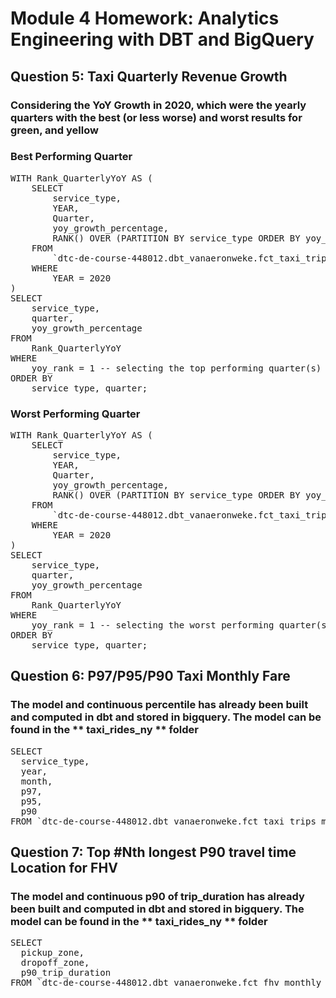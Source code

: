 # Module 4 Homework: Analytics Engineering with DBT and BigQuery

## Question 5: Taxi Quarterly Revenue Growth
### Considering the YoY Growth in 2020, which were the yearly quarters with the best (or less worse) and worst results for green, and yellow

### Best Performing Quarter
<pre>WITH Rank_QuarterlyYoY AS (
    SELECT
        service_type,          
        YEAR,
        Quarter,
        yoy_growth_percentage,         
        RANK() OVER (PARTITION BY service_type ORDER BY yoy_growth_percentage DESC) AS YOY_Rank
    FROM
        `dtc-de-course-448012.dbt_vanaeronweke.fct_taxi_trips_quarterly_revenue` 
    WHERE
        YEAR = 2020
)
SELECT
    service_type,
    quarter,
    yoy_growth_percentage
FROM
    Rank_QuarterlyYoY
WHERE
    yoy_rank = 1 -- selecting the top performing quarter(s)
ORDER BY
    service_type, quarter; </pre> 

### Worst Performing Quarter
<pre>WITH Rank_QuarterlyYoY AS (
    SELECT
        service_type,          
        YEAR,
        Quarter,
        yoy_growth_percentage,         
        RANK() OVER (PARTITION BY service_type ORDER BY yoy_growth_percentage) AS YOY_Rank
    FROM
        `dtc-de-course-448012.dbt_vanaeronweke.fct_taxi_trips_quarterly_revenue` 
    WHERE
        YEAR = 2020
)
SELECT
    service_type,
    quarter,
    yoy_growth_percentage
FROM
    Rank_QuarterlyYoY
WHERE
    yoy_rank = 1 -- selecting the worst performing quarter(s)
ORDER BY
    service_type, quarter; </pre>

## Question 6: P97/P95/P90 Taxi Monthly Fare
### The model and continuous percentile has already been built and computed in dbt and stored in bigquery. The model can be found in the ** taxi_rides_ny ** folder
<pre>SELECT
  service_type,
  year,
  month,
  p97,
  p95,
  p90
FROM `dtc-de-course-448012.dbt_vanaeronweke.fct_taxi_trips_monthly_fare_p95` </pre>

## Question 7: Top #Nth longest P90 travel time Location for FHV
### The model and continuous p90 of trip_duration has already been built and computed in dbt and stored in bigquery. The model can be found in the ** taxi_rides_ny ** folder
<pre>SELECT 
  pickup_zone,
  dropoff_zone,
  p90_trip_duration
FROM `dtc-de-course-448012.dbt_vanaeronweke.fct_fhv_monthly_zone_traveltime_p90` </pre>
